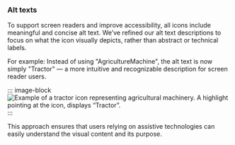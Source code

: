 ### Alt texts

To support screen readers and improve accessibility, all icons include meaningful and concise alt text. We’ve refined our alt text descriptions to focus on what the icon visually depicts, rather than abstract or technical labels.

For example: Instead of using "AgricultureMachine", the alt text is now simply "Tractor" — a more intuitive and recognizable description for screen reader users.

::: image-block
![Example of a tractor icon representing agricultural machinery. A highlight pointing at the icon, displays “Tractor”.](/components/icon/accessibility-1.svg)
:::

This approach ensures that users relying on assistive technologies can easily understand the visual content and its purpose.